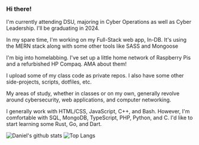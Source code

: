 ### Hi there!

I'm currently attending DSU, majoring in Cyber Operations as well as Cyber Leadership. I'll be graduating in 2024. <br>

In my spare time, I'm working on my Full-Stack web app, In-DB. It's using the MERN stack along with some other tools like SASS and Mongoose <br>

I'm big into homelabbing. I've set up a little home network of Raspberry Pis and a refurbished HP Compaq. AMA about them! <br>

I upload some of my class code as private repos. I also have some other side-projects, scripts, dotfiles, etc. <br>

My areas of study, whether in classes or on my own, generally revolve around cybersecurity, web applications, and computer networking. 

I generally work with HTML/CSS, JavaScript, C++, and Bash. However, I'm comfortable with SQL, MongoDB, TypeScript, PHP, Python, and C. I'd like to start learning some Rust, Go, and Dart.

![Daniel's github stats](https://github-readme-stats.vercel.app/api?username=DanEager19)
![Top Langs](https://github-readme-stats.vercel.app/api/top-langs/?username=DanEager19)

